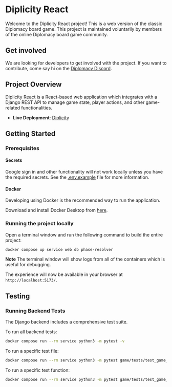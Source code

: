 # Diplicity React

Welcome to the Diplicity React project! This is a web version of the classic Diplomacy board game. This project is maintained voluntarily by members of the online Diplomacy board game community.

## Get involved

We are looking for developers to get involved with the project. If you want to contribute, come say hi on the [Diplomacy Discord](chttps://discord.gg/QETtwGR).

## Project Overview

Diplicity React is a React-based web application which integrates with a Django REST API to manage game state, player actions, and other game-related functionalities.

- **Live Deployment**: [Diplicity](https://diplicity.com)

## Getting Started

### Prerequisites

#### Secrets

Google sign in and other functionality will not work locally unless you have the required secrets. See the [.env.example](.env.example) file for more information.

#### Docker

Developing using Docker is the recommended way to run the application.

Download and install Docker Desktop from [here](https://www.docker.com/products/docker-desktop/).

### Running the project locally

Open a terminal window and run the following command to build the entire project:
```bash
docker compose up service web db phase-resolver
```

**Note** The terminal window will show logs from all of the containers which is useful for debugging.

The experience will now be available in your browser at `http://localhost:5173/`.

## Testing

### Running Backend Tests

The Django backend includes a comprehensive test suite.

To run all backend tests:
```bash
docker compose run --rm service python3 -m pytest -v
```

To run a specific test file:
```bash
docker compose run --rm service python3 -m pytest game/tests/test_game_create.py -v
```

To run a specific test function:
```bash
docker compose run --rm service python3 -m pytest game/tests/test_game_create.py::test_create_game_success -v 
```